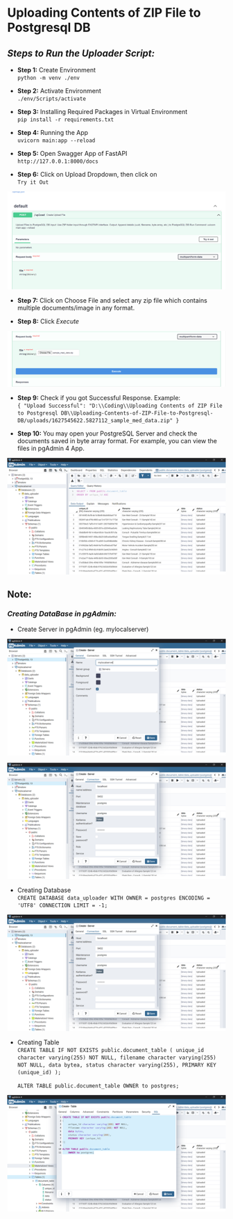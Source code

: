 # Uploading Contents of ZIP File to Postgresql DB

## *Steps to Run the Uploader Script:*

- **Step 1:** Create Environment  
`python -m venv ./env`

- **Step 2:** Activate Environment  
`./env/Scripts/activate`

- **Step 3:** Installing Required Packages in Virtual Environment  
`pip install -r requirements.txt`

- **Step 4:** Running the App  
`uvicorn main:app --reload`

- **Step 5:** Open Swagger App of FastAPI  
`http://127.0.0.1:8000/docs`

- **Step 6:** Click on Upload Dropdown, then click on  
`Try it Out`

![alt text](https://github.com/sagnik-sudo/Uploading-Contents-of-ZIP-File-to-Postgresql-DB/blob/main/img/img1.PNG)

- **Step 7:** Click on Choose File and select any zip file which contains multiple documents/image in any format.

- **Step 8:** Click *Execute*

![alt text](https://github.com/sagnik-sudo/Uploading-Contents-of-ZIP-File-to-Postgresql-DB/blob/main/img/img2.PNG)

- **Step 9:** Check if you got Successful Response. Example:  
`{
  "Upload Successful": "D:\\Coding\\Uploading Contents of ZIP File to Postgresql DB\\Uploading-Contents-of-ZIP-File-to-Postgresql-DB/uploads/1627545622.5827112_sample_med_data.zip"
}`

- **Step 10:** You may open your PostgreSQL Server and check the documents saved in byte array format. For example, you can view the files in pgAdmin 4 App.

![alt text](https://github.com/sagnik-sudo/Uploading-Contents-of-ZIP-File-to-Postgresql-DB/blob/main/img/img3.PNG)

## Note:

### *Creating DataBase in pgAdmin:*

- Create Server in pgAdmin (eg. mylocalserver)

![alt text](https://github.com/sagnik-sudo/Uploading-Contents-of-ZIP-File-to-Postgresql-DB/blob/main/img/img4.PNG)

![alt text](https://github.com/sagnik-sudo/Uploading-Contents-of-ZIP-File-to-Postgresql-DB/blob/main/img/img5.PNG)

- Creating Database  
`CREATE DATABASE data_uploader
    WITH
    OWNER = postgres
    ENCODING = 'UTF8'
    CONNECTION LIMIT = -1;`

![alt text](https://github.com/sagnik-sudo/Uploading-Contents-of-ZIP-File-to-Postgresql-DB/blob/main/img/img6.PNG)

- Creating Table  
`CREATE TABLE IF NOT EXISTS public.document_table
(
    unique_id character varying(255) NOT NULL,
    filename character varying(255) NOT NULL,
    data bytea,
    status character varying(255),
    PRIMARY KEY (unique_id)
);`

  `ALTER TABLE public.document_table
    OWNER to postgres;`

![alt text](https://github.com/sagnik-sudo/Uploading-Contents-of-ZIP-File-to-Postgresql-DB/blob/main/img/img7.PNG)